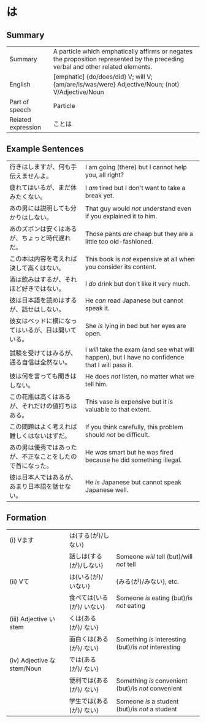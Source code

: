 # は

## Summary

<table><tr>   <td>Summary</td>   <td>A particle which emphatically affirms or negates the proposition represented by the preceding verbal and other related elements.</td></tr><tr>   <td>English</td>   <td>[emphatic] {do/does/did} V; will V; {am/are/is/was/were} Adjective/Noun; (not) V/Adjective/Noun</td></tr><tr>   <td>Part of speech</td>   <td>Particle</td></tr><tr>   <td>Related expression</td>   <td>ことは</td></tr></table>

## Example Sentences

<table><tr>   <td>行きはしますが、何も手伝えませんよ。</td>   <td>I am going (there) but I cannot help you, all right?</td></tr><tr>   <td>疲れてはいるが、まだ休みたくない。</td>   <td>I <em>am</em> tired but I don't want to take a break yet.</td></tr><tr>   <td>あの男には説明しても分かりはしない。</td>   <td>That guy would <em>not</em> understand even if you explained it to him.</td></tr><tr>   <td>あのズボンは安くはあるが、ちょっと時代遅れだ。</td>   <td>Those pants <em>are</em> cheap but they are a little too old-fashioned.</td></tr><tr>   <td>この本は内容を考えれば決して高くはない。</td>   <td>This book is <em>not</em> expensive at all when you consider its content.</td></tr><tr>   <td>酒は飲みはするが、それほど好きではない。</td>   <td>I <em>do</em> drink but don't like it very much.</td></tr><tr>   <td>彼は日本語を読めはするが、話せはしない。</td>   <td>He <em>can</em> read Japanese but cannot speak it.</td></tr><tr>   <td>彼女はベッドに横になってはいるが、目は開いている。</td>   <td>She <em>is</em> lying in bed but her eyes are open.</td></tr><tr>   <td>試験を受けてはみるが、通る自信は全然ない。</td>   <td>I <em>will</em> take the exam (and see what will happen), but I have no confidence that I will pass it.</td></tr><tr>   <td>彼は何を言っても聞きはしない。</td>   <td>He does <em>not</em> listen, no matter what we tell him.</td></tr><tr>   <td>この花瓶は高くはあるが、それだけの値打ちはある。</td>   <td>This vase <em>is</em> expensive but it is valuable to that extent.</td></tr><tr>   <td>この問題はよく考えれば難しくはないはずだ。</td>   <td>If you think carefully, this problem should <em>not</em> be difficult.</td></tr><tr>   <td>あの男は優秀ではあったが、不正なことをしたので首になった。</td>   <td>He <em>was</em> smart but he was fired because he did something illegal.</td></tr><tr>   <td>彼は日本人ではあるが、あまり日本語を話せない。</td>   <td>He <em>is</em> Japanese but cannot speak Japanese well.</td></tr></table>

## Formation

<table class="table"><tbody><tr class="tr head"><td class="td"><span class="numbers">(i)</span> <span class="bold">Vます</span></td><td class="td"><span class="concept">は</span><span>{する(が)/しない}</span></td><td class="td"></td></tr><tr class="tr"><td class="td"></td><td class="td"><span>話し</span><span class="concept">は</span><span>{する(が)/しない}</span></td><td class="td"><span>Someone <em>will</em> tell (but)/will <em>not</em> tell</span></td></tr><tr class="tr head"><td class="td"><span class="numbers">(ii)</span> <span class="bold">Vて</span></td><td class="td"><span class="concept">は</span><span>{いる(が)/ いない}</span></td><td class="td"><span>{みる(が)/みない}, etc.</span></td></tr><tr class="tr"><td class="td"></td><td class="td"><span>食べて</span><span class="concept">は</span><span>{いる(が)/ いない}</span></td><td class="td"><span>Someone <em>is</em> eating (but)/is <em>not</em> eating</span></td></tr><tr class="tr head"><td class="td"><span class="numbers">(iii)</span> <span class="bold">Adjective い stem</span></td><td class="td"><span class="concept">くは</span><span>{ある (が)/ ない}</span></td><td class="td"></td></tr><tr class="tr"><td class="td"></td><td class="td"><span>面白</span><span class="concept">くは</span><span>{ある (が)/ ない}</span></td><td class="td"><span>Something <em>is</em> interesting (but)/is <em>not</em> interesting</span></td></tr><tr class="tr head"><td class="td"><span class="numbers">(iv)</span> <span class="bold">Adjective な stem/Noun</span></td><td class="td"><span class="concept">では</span><span>{ある (が)/ ない}</span></td><td class="td"></td></tr><tr class="tr"><td class="td"></td><td class="td"><span>便利</span><span class="concept">では</span><span>{ある (が)/ ない}</span></td><td class="td"><span>Something <em>is</em> convenient (but)/is <em>not</em> convenient</span></td></tr><tr class="tr"><td class="td"></td><td class="td"><span>学生</span><span class="concept">では</span><span>{ある (が)/ ない}</span></td><td class="td"><span>Someone <em>is</em> a student (but)/is <em>not</em> a student</span></td></tr></tbody></table>

